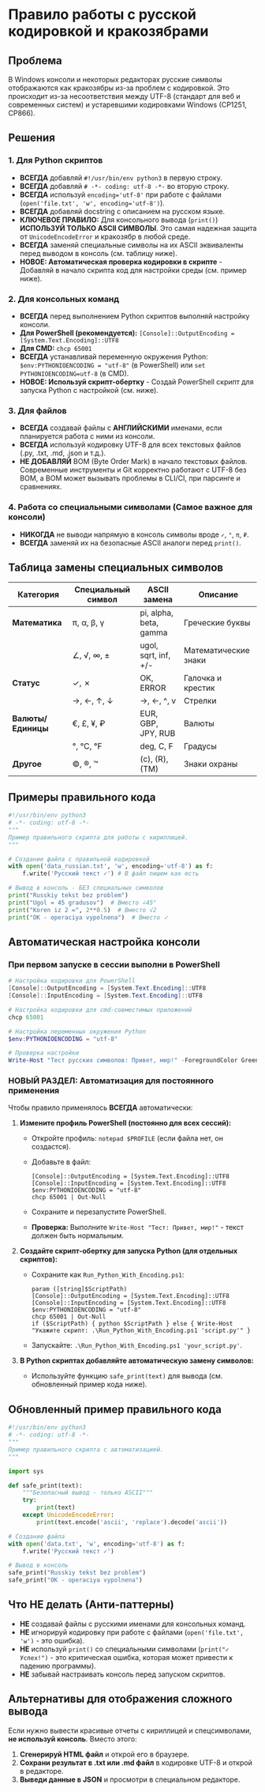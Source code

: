 # Правило работы с русской кодировкой и кракозябрами

## Проблема

В Windows консоли и некоторых редакторах русские символы отображаются как кракозябры из-за проблем с кодировкой. Это происходит из-за несоответствия между UTF-8 (стандарт для веб и современных систем) и устаревшими кодировками Windows (CP1251, CP866).

## Решения

### 1. Для Python скриптов

- **ВСЕГДА** добавляй `#!/usr/bin/env python3` в первую строку.
- **ВСЕГДА** добавляй `# -*- coding: utf-8 -*-` во вторую строку.
- **ВСЕГДА** используй `encoding='utf-8'` при работе с файлами (`open('file.txt', 'w', encoding='utf-8')`).
- **ВСЕГДА** добавляй docstring с описанием на русском языке.
- **КЛЮЧЕВОЕ ПРАВИЛО:** Для консольного вывода (`print()`) **ИСПОЛЬЗУЙ ТОЛЬКО ASCII СИМВОЛЫ**. Это самая надежная защита от `UnicodeEncodeError` и кракозябр в любой среде.
- **ВСЕГДА** заменяй специальные символы на их ASCII эквиваленты перед выводом в консоль (см. таблицу ниже).
- **НОВОЕ: Автоматическая проверка кодировки в скрипте** - Добавляй в начало скрипта код для настройки среды (см. пример ниже).

### 2. Для консольных команд

- **ВСЕГДА** перед выполнением Python скриптов выполняй настройку консоли.
- **Для PowerShell (рекомендуется):** `[Console]::OutputEncoding = [System.Text.Encoding]::UTF8`
- **Для CMD:** `chcp 65001`
- **ВСЕГДА** устанавливай переменную окружения Python: `$env:PYTHONIOENCODING = "utf-8"` (в PowerShell) или `set PYTHONIOENCODING=utf-8` (в CMD).
- **НОВОЕ: Используй скрипт-обертку** - Создай PowerShell скрипт для запуска Python с настройкой (см. ниже).

### 3. Для файлов

- **ВСЕГДА** создавай файлы с **АНГЛИЙСКИМИ** именами, если планируется работа с ними из консоли.
- **ВСЕГДА** используй кодировку UTF-8 для всех текстовых файлов (.py, .txt, .md, .json и т.д.).
- **НЕ ДОБАВЛЯЙ** BOM (Byte Order Mark) в начало текстовых файлов. Современные инструменты и Git корректно работают с UTF-8 без BOM, а BOM может вызывать проблемы в CLI/CI, при парсинге и сравнениях.

### 4. Работа со специальными символами (Самое важное для консоли)

- **НИКОГДА** не выводи напрямую в консоль символы вроде `✓`, `°`, `π`, `₽`.
- **ВСЕГДА** заменяй их на безопасные ASCII аналоги перед `print()`.

## Таблица замены специальных символов

| Категория | Специальный символ | ASCII замена | Описание |
|---|---|---|---|
| **Математика** | π, α, β, γ | pi, alpha, beta, gamma | Греческие буквы |
| | ∠, √, ∞, ± | ugol, sqrt, inf, +/- | Математические знаки |
| **Статус** | ✓, ✗ | OK, ERROR | Галочка и крестик |
| | →, ←, ↑, ↓ | ->, <-, ^, v | Стрелки |
| **Валюты/Единицы**| €, £, ¥, ₽ | EUR, GBP, JPY, RUB | Валюты |
| | °, ℃, ℉ | deg, C, F | Градусы |
| **Другое** | ©, ®, ™ | (c), (R), (TM) | Знаки охраны |

## Примеры правильного кода

```python
#!/usr/bin/env python3
# -*- coding: utf-8 -*-
"""
Пример правильного скрипта для работы с кириллицей.
"""

# Создание файла с правильной кодировкой
with open('data_russian.txt', 'w', encoding='utf-8') as f:
    f.write('Русский текст ✓') # В файл пишем как есть

# Вывод в консоль - БЕЗ специальных символов
print("Russkiy tekst bez problem")
print("Ugol = 45 gradusov")  # Вместо ∠45°
print("Koren iz 2 =", 2**0.5)  # Вместо √2
print("OK - operaciya vypolnena")  # Вместо ✓
```

## Автоматическая настройка консоли

### При первом запуске в сессии выполни в PowerShell

```powershell
# Настройка кодировки для PowerShell
[Console]::OutputEncoding = [System.Text.Encoding]::UTF8
[Console]::InputEncoding = [System.Text.Encoding]::UTF8

# Настройка кодировки для cmd-совместимых приложений
chcp 65001

# Настройка переменных окружения Python
$env:PYTHONIOENCODING = "utf-8"

# Проверка настройки
Write-Host "Тест русских символов: Привет, мир!" -ForegroundColor Green
```

### **НОВЫЙ РАЗДЕЛ: Автоматизация для постоянного применения**

Чтобы правило применялось **ВСЕГДА** автоматически:

1. **Измените профиль PowerShell (постоянно для всех сессий):**
   - Откройте профиль: `notepad $PROFILE` (если файла нет, он создастся).
   - Добавьте в файл:

     ```
     [Console]::OutputEncoding = [System.Text.Encoding]::UTF8
     [Console]::InputEncoding = [System.Text.Encoding]::UTF8
     $env:PYTHONIOENCODING = "utf-8"
     chcp 65001 | Out-Null
     ```

   - Сохраните и перезапустите PowerShell.
   - **Проверка:** Выполните `Write-Host "Тест: Привет, мир!"` - текст должен быть нормальным.

2. **Создайте скрипт-обертку для запуска Python (для отдельных скриптов):**
   - Сохраните как `Run_Python_With_Encoding.ps1`:

     ```
     param ([string]$ScriptPath)
     [Console]::OutputEncoding = [System.Text.Encoding]::UTF8
     [Console]::InputEncoding = [System.Text.Encoding]::UTF8
     $env:PYTHONIOENCODING = "utf-8"
     chcp 65001 | Out-Null
     if ($ScriptPath) { python $ScriptPath } else { Write-Host "Укажите скрипт: .\Run_Python_With_Encoding.ps1 'script.py'" }
     ```

   - Запускайте: `.\Run_Python_With_Encoding.ps1 'your_script.py'`.

3. **В Python скриптах добавляйте автоматическую замену символов:**
   - Используйте функцию `safe_print(text)` для вывода (см. обновленный пример кода ниже).

## Обновленный пример правильного кода

```python
#!/usr/bin/env python3
# -*- coding: utf-8 -*-
"""
Пример правильного скрипта с автоматизацией.
"""

import sys

def safe_print(text):
    """Безопасный вывод - только ASCII"""
    try:
        print(text)
    except UnicodeEncodeError:
        print(text.encode('ascii', 'replace').decode('ascii'))

# Создание файла
with open('data.txt', 'w', encoding='utf-8') as f:
    f.write('Русский текст ✓')

# Вывод в консоль
safe_print("Russkiy tekst bez problem")
safe_print("OK - operaciya vypolnena")
```

## Что НЕ делать (Анти-паттерны)

- **НЕ** создавай файлы с русскими именами для консольных команд.
- **НЕ** игнорируй кодировку при работе с файлами (`open('file.txt', 'w')` - это ошибка).
- **НЕ** используй `print()` со специальными символами (`print("✓ Успех!")` - это критическая ошибка, которая может привести к падению программы).
- **НЕ** забывай настраивать консоль перед запуском скриптов.

## Альтернативы для отображения сложного вывода

Если нужно вывести красивые отчеты с кириллицей и спецсимволами, **не используй консоль**. Вместо этого:

1. **Сгенерируй HTML файл** и открой его в браузере.
2. **Сохрани результат в .txt или .md файл** в кодировке UTF-8 и открой в редакторе.
3. **Выведи данные в JSON** и просмотри в специальном редакторе.
